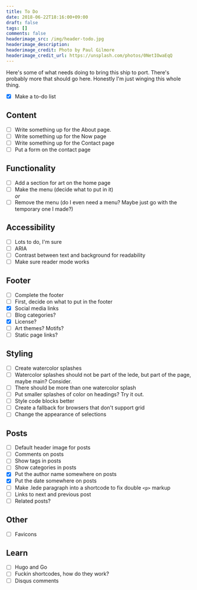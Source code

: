 ```yaml
---
title: To Do
date: 2018-06-22T18:16:00+09:00
draft: false
tags: []
comments: false
headerimage_src: /img/header-todo.jpg
headerimage_description:
headerimage_credit: Photo by Paul Gilmore
headerimage_credit_url: https://unsplash.com/photos/0NetIOwaEqQ
---
```


Here's some of what needs doing to bring this ship to port. There's probably more that should go here. Honestly I'm just winging this whole thing.
<!--more-->

- [x] Make a to-do list

## Content

- [ ] Write something up for the About page.
- [ ] Write something up for the Now page
- [ ] Write something up for the Contact page
- [ ] Put a form on the contact page

## Functionality

- [ ] Add a section for art on the home page
- [ ] Make the menu (decide what to put in it)  
_or_
- [ ] Remove the menu (do I even need a menu? Maybe just go with the temporary one I made?)

## Accessibility

- [ ] Lots to do, I'm sure
- [ ] ARIA
- [ ] Contrast between text and background for readability
- [ ] Make sure reader mode works

## Footer

- [ ] Complete the footer
- [ ] First, decide on what to put in the footer
- [x] Social media links
- [ ] Blog categories?
- [x] License?
- [ ] Art themes? Motifs?
- [ ] Static page links?

## Styling

- [ ] Create watercolor splashes
- [ ] Watercolor splashes should not be part of the lede, but part of the page, maybe main? Consider.
- [ ] There should be more than one watercolor splash
- [ ] Put smaller splashes of color on headings? Try it out.
- [ ] Style code blocks better
- [ ] Create a fallback for browsers that don't support grid
- [ ] Change the appearance of selections

## Posts

- [ ] Default header image for posts
- [ ] Comments on posts
- [ ] Show tags in posts
- [ ] Show categories in posts
- [x] Put the author name somewhere on posts
- [x] Put the date somewhere on posts
- [ ] Make .lede paragraph into a shortcode to fix double `<p>` markup
- [ ] Links to next and previous post
- [ ] Related posts?

## Other

- [ ] Favicons

## Learn

- [ ] Hugo and Go
- [ ] Fuckin shortcodes, how do they work?
- [ ] Disqus comments
